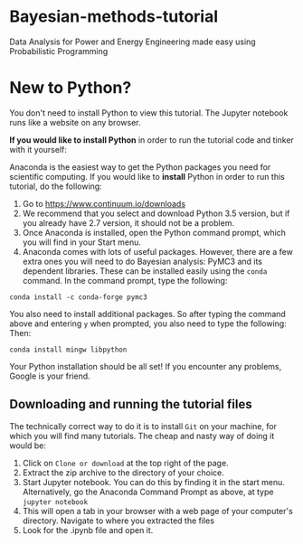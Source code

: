 # Bayesian-methods-tutorial
Data Analysis for Power and Energy Engineering made easy using Probabilistic Programming

# New to Python?

You don't need to install Python to view this tutorial. The Jupyter notebook runs like a website on any browser.

**If you would like to install Python** in order to run the tutorial code and tinker with it yourself:

Anaconda is the easiest way to get the Python packages you need for scientific computing. If you would like to **install** Python in order to run this tutorial, do the following:

1. Go to https://www.continuum.io/downloads
2. We recommend that you select and download Python 3.5 version, but if you already have 2.7 version, it should not be a problem.
3. Once Anaconda is installed, open the Python command prompt, which you will find in your Start menu.
3. Anaconda comes with lots of useful packages. However, there are a few extra ones you will need to do Bayesian analysis: PyMC3 and its dependent libraries. These can be installed easily using the `conda` command. In the command prompt, type the following:
```
conda install -c conda-forge pymc3
```
You also need to install additional packages. So after typing the command above and entering `y` when prompted, you also need to type the following:
Then:

```
conda install mingw libpython
```
Your Python installation should be all set! If you encounter any problems, Google is your friend. 

## Downloading and running the tutorial files

The technically correct way to do it is to install `Git` on your machine, for which you will find many tutorials. The cheap and nasty way of doing it would be:

1. Click on `Clone or download` at the top right of the page.
2. Extract the zip archive to the directory of your choice.
3. Start Jupyter notebook. You can do this by finding it in the start menu. Alternatively, go the Anaconda Command Prompt as above, at type `jupyter notebook`
4. This will open a tab in your browser with a web page of your computer's directory. Navigate to where you extracted the files
5. Look for the .ipynb file and open it.
